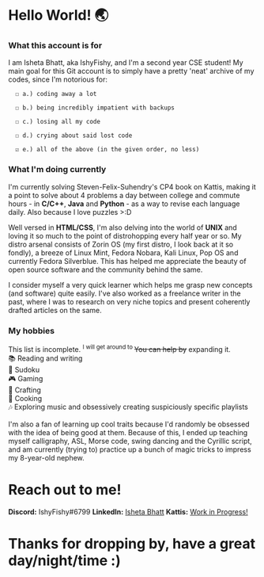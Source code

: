 # Hello World! 🌏


### What this account is for

I am Isheta Bhatt, aka IshyFishy, and I'm a second year CSE student! My main goal for this Git account is to simply have a pretty 'neat' archive of my codes, since I'm notorious for:

      ☐ a.) coding away a lot
      
      ☐ b.) being incredibly impatient with backups
      
      ☐ c.) losing all my code
      
      ☐ d.) crying about said lost code
      
      ☑️ e.) all of the above (in the given order, no less) 


### What I'm doing currently

I'm currently solving Steven-Felix-Suhendry's CP4 book on Kattis, making it a point to solve about 4 problems a day between college and commute hours - in **C/C++**, **Java** and **Python** - as a way to revise each language daily. Also because I love puzzles >:D 

Well versed in **HTML/CSS**, I'm also delving into the world of **UNIX** and loving it so much to the point of distrohopping every half year or so. My distro arsenal consists of Zorin OS (my first distro, I look back at it so fondly), a breeze of Linux Mint, Fedora Nobara, Kali Linux, Pop OS and currently Fedora Silverblue. This has helped me appreciate the beauty of open source software and the community behind the same. 

I consider myself a very quick learner which helps me grasp new concepts (and software) quite easily. I've also worked as a freelance writer in the past, where I was to research on very niche topics and present coherently drafted articles on the same.


### My hobbies

This list is incomplete.  <sup> I will get around to </sup> ~~You can help by~~ expanding it. <br />
      📚 Reading and writing <br />
      📝 Sudoku <br />
      🎮 Gaming <br />
      🎨 Crafting <br />
      🍲 Cooking <br />
      🎶 Exploring music and obsessively creating suspiciously specific playlists <br />
<br />
I'm also a fan of learning up cool traits because I'd randomly be obsessed with the idea of being good at them. Because of this, I ended up teaching myself calligraphy, ASL, Morse code, swing dancing and the Cyrillic script, and am currently (trying to) practice up a bunch of magic tricks to impress my 8-year-old nephew.   


# Reach out to me!

**Discord:** IshyFishy#6799
**LinkedIn:** [Isheta Bhatt](https://www.linkedin.com/in/isheta-bhatt-467729205/)
**Kattis:** [Work in Progress!](https://open.kattis.com/users/isheta-bhatt)

# Thanks for dropping by, have a great day/night/time :)
